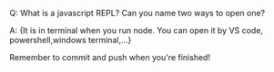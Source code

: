 Q: What is a javascript REPL? Can you name two ways to open one?

A: {It is in terminal when you run node. You can open it by VS code, powershell,windows terminal,...}


Remember to commit and push when you're finished!